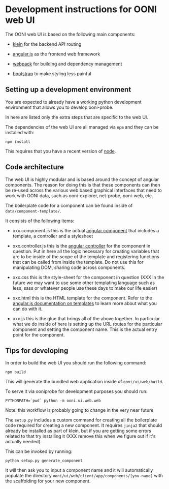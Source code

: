 # Development instructions for OONI web UI

The OONI web UI is based on the following main components:

* [klein](https://klein.readthedocs.org/) for the backend API routing

* [angular.js](https://angularjs.org/) as the frontend web framework

* [webpack](https://webpack.github.io/) for building and dependency management

* [bootstrap](http://getbootstrap.com/) to make styling less painful

## Setting up a development environment

You are expected to already have a working python development environment that
allows you to develop ooni-probe.

In here are listed only the extra steps that are specific to the web UI.

The dependencies of the web UI are all managed via `npm` and they can be
installed with:

```
npm install
```

This requires that you have a recent version of
[node](https://nodejs.org/en/download/).

## Code architecture

The web UI is highly modular and is based around the concept of angular
components.
The reason for doing this is that these components can then be re-used across
the various web based graphical interfaces that need to work with OONI data,
such as ooni-explorer, net-probe, ooni-web, etc.

The boilerplate code for a component can be found inside of
`data/component-template/`.

It consists of the following items:

* xxx.component.js this is the actual [angular
  component](https://docs.angularjs.org/guide/component) that includes
  a template, a controller and a stylesheet

* xxx.controller.js this is the [angular
  controller](https://docs.angularjs.org/guide/controller) for the component in
  question. Put in here all the logic necessary for creating variables that are
  to be inside of the scope of the template and registering functions that can
  be called from inside the template.
  Do not use this for manipulating DOM, sharing code across components.

* xxx.css this is the style-sheet for the component in question (XXX in the
  future we may want to use some other templating language such as less, sass
  or whatever people use these days to make our life easier)

* xxx.html this is the HTML template for the component. Refer to the
  [angular.js documentation on
  templates](https://docs.angularjs.org/guide/templates) to learn more about
  what you can do with it.

* xxx.js this is the glue that brings all of the above together. In particular
  what we do inside of here is setting up the URL routes for the particular
  component and setting the component name.
  This is the actual entry point for the component.

## Tips for developing

In order to build the web UI you should run the following command:

```
npm build
```

This will generate the bundled web application inside of `ooni/ui/web/build`.

To serve it via ooniprobe for development purposes you should run:

```
PYTHONPATH=`pwd` python -m ooni.ui.web.web
```

Note: this workflow is probably going to change in the very near future

The `setup.py` includes a custom command for creating all the boilerplate code
required for creating a new component.
It requires `jinja2` that should already be installed as part of klein, but if
you are getting some errors related to that try installing it (XXX remove this
when we figure out if it's actually needed).

This can be invoked by running:

```
python setup.py generate_component
```

It will then ask you to input a component name and it will automatically
populate the directory `ooni/ui/web/client/app/components/[you-name]` with
the scaffolding for your new component.
